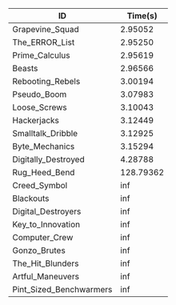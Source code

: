 |ID|Time(s)|
|-|-|
|Grapevine_Squad|2.95052|
|The_ERROR_List|2.95250|
|Prime_Calculus|2.95619|
|Beasts|2.96566|
|Rebooting_Rebels|3.00194|
|Pseudo_Boom|3.07983|
|Loose_Screws|3.10043|
|Hackerjacks|3.12449|
|Smalltalk_Dribble|3.12925|
|Byte_Mechanics|3.15294|
|Digitally_Destroyed|4.28788|
|Rug_Heed_Bend|128.79362|
|Creed_Symbol|inf|
|Blackouts|inf|
|Digital_Destroyers|inf|
|Key_to_Innovation|inf|
|Computer_Crew|inf|
|Gonzo_Brutes|inf|
|The_Hit_Blunders|inf|
|Artful_Maneuvers|inf|
|Pint_Sized_Benchwarmers|inf|
